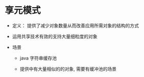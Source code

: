 # 享元模式

* 定义： 提供了减少对象数量从而改善应用所需对象的结构的方式

* 运用共享技术有效的支持大量细粒度的对象

* 场景

    * java  字符串缓存池

    * 提供中有大量相似的的对象, 需要有缓冲池的场景

